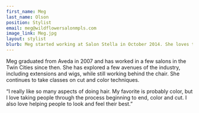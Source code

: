 ```yaml
---
first_name: Meg
last_name: Olson
position: Stylist
email: meg@wildflowersalonmpls.com
image_link: Meg.jpg
layout: stylist
blurb: Meg started working at Salon Stella in October 2014. She loves the people she works with and finds her clients to be amazing.
---
```


Meg graduated from Aveda in 2007 and has worked in a few salons in the Twin Cities since then. She has explored a few avenues of the industry, including extensions and wigs, while still working behind the chair. She continues to take classes on cut and color techniques.

“I really like so many aspects of doing hair. My favorite is probably color, but I love taking people through the process beginning to end, color and cut. I also love helping people to look and feel their best.”